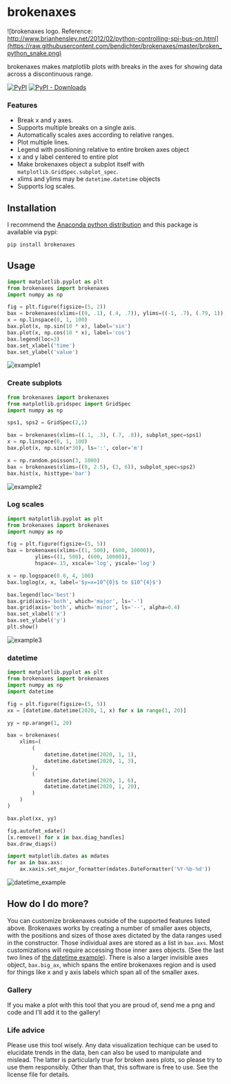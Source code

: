 # brokenaxes

![brokenaxes logo. Reference: http://www.brianhensley.net/2012/02/python-controlling-spi-bus-on.html](https://raw.githubusercontent.com/bendichter/brokenaxes/master/broken_python_snake.png)

brokenaxes makes matplotlib plots with breaks in the axes for showing data across a discontinuous range.

[![PyPI](https://img.shields.io/pypi/v/brokenaxes.svg?style=plastic)](https://pypi.python.org/pypi/brokenaxes)
[![PyPI - Downloads](https://img.shields.io/pypi/dm/brokenaxes.svg?color=purple&label=PyPi)](https://pypistats.org/packages/brokenaxes)

### Features
* Break x and y axes.
* Supports multiple breaks on a single axis.
* Automatically scales axes according to relative ranges.
* Plot multiple lines.
* Legend with positioning relative to entire broken axes object
* x and y label centered to entire plot
* Make brokenaxes object a subplot itself with `matplotlib.GridSpec.subplot_spec`.
* xlims and ylims may be `datetime.datetime` objects
* Supports log scales.

## Installation
I recommend the [Anaconda python distribution](http://continuum.io/downloads) and this package is available via pypi:
```
pip install brokenaxes
```

## Usage
```python
import matplotlib.pyplot as plt
from brokenaxes import brokenaxes
import numpy as np

fig = plt.figure(figsize=(5, 2))
bax = brokenaxes(xlims=((0, .1), (.4, .7)), ylims=((-1, .7), (.79, 1)), hspace=.05)
x = np.linspace(0, 1, 100)
bax.plot(x, np.sin(10 * x), label='sin')
bax.plot(x, np.cos(10 * x), label='cos')
bax.legend(loc=3)
bax.set_xlabel('time')
bax.set_ylabel('value')
```
![example1](https://raw.githubusercontent.com/bendichter/brokenaxes/master/example1.png)

### Create subplots

```python
from brokenaxes import brokenaxes
from matplotlib.gridspec import GridSpec
import numpy as np

sps1, sps2 = GridSpec(2,1)

bax = brokenaxes(xlims=((.1, .3), (.7, .8)), subplot_spec=sps1)
x = np.linspace(0, 1, 100)
bax.plot(x, np.sin(x*30), ls=':', color='m')

x = np.random.poisson(3, 1000)
bax = brokenaxes(xlims=((0, 2.5), (3, 6)), subplot_spec=sps2)
bax.hist(x, histtype='bar')
```
![example2](https://raw.githubusercontent.com/bendichter/brokenaxes/master/example2.png)

### Log scales

```python
import matplotlib.pyplot as plt
from brokenaxes import brokenaxes
import numpy as np

fig = plt.figure(figsize=(5, 5))
bax = brokenaxes(xlims=((1, 500), (600, 10000)),
	     ylims=((1, 500), (600, 10000)),
		 hspace=.15, xscale='log', yscale='log')

x = np.logspace(0.0, 4, 100)
bax.loglog(x, x, label='$y=x=10^{0}$ to $10^{4}$')

bax.legend(loc='best')
bax.grid(axis='both', which='major', ls='-')
bax.grid(axis='both', which='minor', ls='--', alpha=0.4)
bax.set_xlabel('x')
bax.set_ylabel('y')
plt.show()
```
![example3](https://raw.githubusercontent.com/bendichter/brokenaxes/master/example3.png)


### datetime
```python
import matplotlib.pyplot as plt
from brokenaxes import brokenaxes
import numpy as np
import datetime

fig = plt.figure(figsize=(5, 5))
xx = [datetime.datetime(2020, 1, x) for x in range(1, 20)]

yy = np.arange(1, 20)

bax = brokenaxes(
    xlims=(
        (
            datetime.datetime(2020, 1, 1),
            datetime.datetime(2020, 1, 3),
        ),
        (
            datetime.datetime(2020, 1, 6),
            datetime.datetime(2020, 1, 20),
        )
    )
)

bax.plot(xx, yy)

fig.autofmt_xdate()
[x.remove() for x in bax.diag_handles]
bax.draw_diags()

import matplotlib.dates as mdates
for ax in bax.axs:
    ax.xaxis.set_major_formatter(mdates.DateFormatter('%Y-%b-%d'))
```

![datetime_example](https://raw.githubusercontent.com/bendichter/brokenaxes/master/datetime_example.png)


## How do I do more?
You can customize brokenaxes outside of the supported features listed above. Brokenaxes works by creating a number of smaller axes objects, with the positions and sizes of those axes dictated by the data ranges used in the constructor. Those individual axes are stored as a list in `bax.axs`. Most customizations will require accessing those inner axes objects. (See the last two lines of [the datetime example](https://github.com/bendichter/brokenaxes#datetime)). There is also a larger invisible axes object, `bax.big_ax`, which spans the entire brokenaxes region and is used for things like x and y axis labels which span all of the smaller axes.


### Gallery
If you make a plot with this tool that you are proud of, send me a png and code and I'll add it to the gallery!

### Life advice
Please use this tool wisely. Any data visualization techique can be used to elucidate trends in the data, ben can also be used to manipulate and mislead. The latter is particularly true for broken axes plots, so please try to use them responsibly. Other than that, this software is free to use. See the license file for details.
